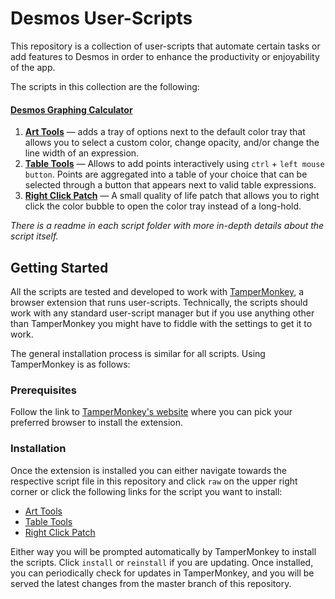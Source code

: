 # Desmos User-Scripts

This repository is a collection of user-scripts that automate certain tasks or add features to Desmos in order to enhance the productivity or enjoyability of the app.

The scripts in this collection are the following:

#### [Desmos Graphing Calculator](https://www.desmos.com/calculator)
1. **[Art Tools](https://github.com/SlimRunner/desmos-scripts-addons/tree/master/art-tools-script)** — adds a tray of options next to the default color tray that allows you to select a custom color, change opacity, and/or change the line width of an expression.
1. **[Table Tools](https://github.com/SlimRunner/desmos-scripts-addons/tree/master/table-tools-script)** — Allows to add points interactively using `ctrl` + `left mouse button`. Points are aggregated into a table of your choice that can be selected through a button that appears next to valid table expressions.
1. **[Right Click Patch](https://github.com/SlimRunner/desmos-scripts-addons/tree/master/right-click-patch)** — A small quality of life patch that allows you to right click the color bubble to open the color tray instead of a long-hold.

*There is a readme in each script folder with more in-depth details about the script itself.*

## Getting Started

All the scripts are tested and developed to work with [TamperMonkey](https://www.tampermonkey.net/), a browser extension that runs user-scripts. Technically, the scripts should work with any standard user-script manager but if you use anything other than TamperMonkey you might have to fiddle with the settings to get it to work.

The general installation process is similar for all scripts. Using TamperMonkey is as follows:

### Prerequisites

Follow the link to [TamperMonkey's website](https://www.tampermonkey.net/) where you can pick your preferred browser to install the extension.

### Installation

Once the extension is installed you can either navigate towards the respective script file in this repository and click `raw` on the upper right corner or click the following links for the script you want to install:

* [Art Tools](https://github.com/SlimRunner/desmos-scripts-addons/raw/master/art-tools-script/dgc-art-tools.user.js)
* [Table Tools](https://github.com/SlimRunner/desmos-scripts-addons/raw/master/table-tools-script/dgc-table-tools.user.js)
* [Right Click Patch](https://github.com/SlimRunner/desmos-scripts-addons/raw/master/right-click-patch/dcg-rmb-color.user.js)

Either way you will be prompted automatically by TamperMonkey to install the scripts. Click `install` or `reinstall` if you are updating. Once installed, you can periodically check for updates in TamperMonkey, and you will be served the latest changes from the master branch of this repository.
